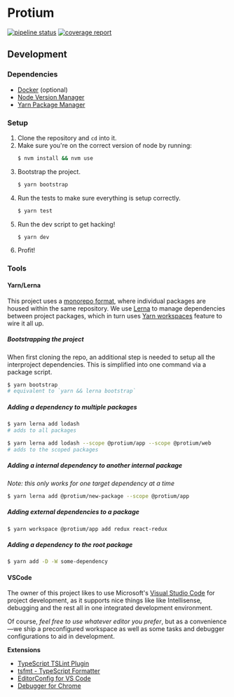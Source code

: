 # Protium

[![pipeline status](https://gitlab.com/protium-network/protium/badges/master/pipeline.svg)](https://gitlab.com/protium-network/protium/commits/master)
[![coverage report](https://gitlab.com/protium-network/protium/badges/master/coverage.svg)](https://gitlab.com/protium-network/protium/commits/master)

## Development

### Dependencies

- [Docker](https://www.docker.com/get-started) (optional)
- [Node Version Manager](https://github.com/creationix/nvm)
- [Yarn Package Manager](https://yarnpkg.com/en/docs/getting-started)

### Setup

1. Clone the repository and `cd` into it.
2. Make sure you're on the correct version of node by running:
    ```bash
    $ nvm install && nvm use
    ```
3. Bootstrap the project.
    ```bash
    $ yarn bootstrap
    ```
4. Run the tests to make sure everything is setup correctly.
    ```bash
    $ yarn test
    ```
5. Run the dev script to get hacking!
    ```bash
    $ yarn dev
    ```
6. Profit!

### Tools

#### Yarn/Lerna
This project uses a [monorepo format](https://danluu.com/monorepo/), where individual packages are housed within the same repository. We use [Lerna](https://github.com/lerna/lerna#about) to manage dependencies between project packages, which in turn uses [Yarn workspaces](https://yarnpkg.com/lang/en/docs/workspaces/) feature to wire it all up.

##### Bootstrapping the project

When first cloning the repo, an additional step is needed to setup all the interproject dependencies. This is simplified into one command via a package script.

```bash
$ yarn bootstrap
# equivalent to `yarn && lerna bootstrap`
```

##### Adding a dependency to multiple packages

```bash
$ yarn lerna add lodash
# adds to all packages
```

```bash
$ yarn lerna add lodash --scope @protium/app --scope @protium/web
# adds to the scoped packages
```

##### Adding a internal dependency to another internal package

*Note: this only works for one target dependency at a time*

```bash
$ yarn lerna add @protium/new-package --scope @protium/app
```

##### Adding external dependencies to a package

```bash
$ yarn workspace @protium/app add redux react-redux
```

##### Adding a dependency to the root package

```bash
$ yarn add -D -W some-dependency
```

#### VSCode

The owner of this project likes to use Microsoft's [Visual Studio Code](https://code.visualstudio.com/) for project development, as it supports nice things like like Intellisense, debugging and the rest all in one integrated development environment.

Of course, *feel free to use whatever editor you prefer*, but as a convenience—we ship a preconfigured workspace as well as some tasks and debugger configurations to aid in development.

**Extensions**

- [TypeScript TSLint Plugin](https://marketplace.visualstudio.com/items?itemName=ms-vscode.vscode-typescript-tslint-plugin)
- [tsfmt - TypeScript Formatter](https://marketplace.visualstudio.com/items?itemName=eternalphane.tsfmt-vscode)
- [EditorConfig for VS Code](https://marketplace.visualstudio.com/items?itemName=editorconfig.editorconfig)
- [Debugger for Chrome](https://marketplace.visualstudio.com/items?itemName=msjsdiag.debugger-for-chrome)
